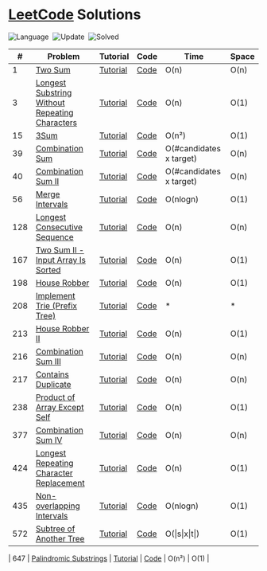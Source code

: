 # [LeetCode](https://leetcode.com/problemset/all/) Solutions

![Language](https://img.shields.io/badge/language-C++-orange.svg)&nbsp; ![Update](https://img.shields.io/badge/update-daily-green.svg)&nbsp; ![Solved](https://img.shields.io/badge/Solved-19%20%2F%20500-ff69b4.svg)&nbsp;

| #   | Problem                                                                                                                         | Tutorial                               | Code                                                                                                                         | Time     | Space |
| --- | ------------------------------------------------------------------------------------------------------------------------------- | -------------------------------------- | ---------------------------------------------------------------------------------------------------------------------------- | -------- | ----- |
| 1   | [Two Sum](https://leetcode.com/problems/two-sum/)                                                                               | [Tutorial](https://yeasin.tech/?p=252) | [Code](https://github.com/yeasinmollik/LeetCode/blob/main/1.%20Two%20Sum/1.cpp)                                              | O(n)     | O(n)  |
| 3   | [Longest Substring Without Repeating Characters](https://leetcode.com/problems/longest-substring-without-repeating-characters/) | [Tutorial](https://yeasin.tech/?p=352) | [Code](https://github.com/yeasinmollik/LeetCode/blob/main/3.%20Longest%20Substring%20Without%20Repeating%20Characters/3.cpp) | O(n)     | O(1)  |
| 15  | [3Sum](https://leetcode.com/problems/3sum/)                                                                                     | [Tutorial](https://yeasin.tech/?p=303) | [Code](https://github.com/yeasinmollik/LeetCode/blob/main/15.%203Sum/15.cpp)                                                 | O(n²)    | O(1)  |
|39 |[Combination Sum](https://leetcode.com/problems/combination-sum/)| [Tutorial](https://yeasin.tech/?p=393)| [Code](https://github.com/yeasinmollik/LeetCode/blob/main/39.%20Combination%20Sum/39.cpp)|O(#candidates  x target) |O(n)|
|40|[Combination Sum II](https://leetcode.com/problems/combination-sum-ii/) | [Tutorial](https://yeasin.tech/?p=434)|[Code](https://github.com/yeasinmollik/LeetCode/blob/main/40.%20Combination%20Sum%20II/40.cpp) | O(#candidates  x target)|O(n)|
| 56  | [Merge Intervals](https://leetcode.com/problems/merge-intervals/)                                                               | [Tutorial](https://yeasin.tech/?p=313) | [Code](https://github.com/yeasinmollik/LeetCode/blob/main/56.%20Merge%20Intervals/56.cpp)                                    | O(nlogn) | O(1)  |
| 128  | [Longest Consecutive Sequence](https://leetcode.com/problems/longest-consecutive-sequence/)                                                               | [Tutorial](https://yeasin.tech/?p=471) | [Code](https://github.com/yeasinmollik/LeetCode/blob/main/128.%20Longest%20Consecutive%20Sequence/128.cpp)                                    | O(n) | O(n)  |
| 167 | [Two Sum II - Input Array Is Sorted](https://leetcode.com/problems/two-sum-ii-input-array-is-sorted/description/)               | [Tutorial](https://yeasin.tech/?p=277) | [Code](https://github.com/yeasinmollik/LeetCode/blob/main/167.%20Two%20Sum%20II%20-%20Input%20Array%20Is%20Sorted/167.cpp)   | O(n)     | O(1)  |
| 198 | [House Robber](https://leetcode.com/problems/house-robber)                                                                      | [Tutorial](https://yeasin.tech/?p=333) | [Code](https://github.com/yeasinmollik/LeetCode/blob/main/198.%20House%20Robber/198.cpp)                                     | O(n)     | O(1)  |
| 208 | [Implement Trie (Prefix Tree)](https://leetcode.com/problems/implement-trie-prefix-tree/)  | [Tutorial](https://yeasin.tech/?p=467) | [Code](https://github.com/yeasinmollik/LeetCode/blob/main/208.%20Implement%20Trie%20(Prefix%20Tree)/208.cpp)| * | * |
|213 |[House Robber II](https://leetcode.com/problems/house-robber-ii/)| [Tutorial](https://yeasin.tech/?p=429)| [Code](https://github.com/yeasinmollik/LeetCode/blob/main/213.%20House%20Robber%20II/213.cpp)|O(n) |O(1)|
|216|[Combination Sum III](https://leetcode.com/problems/combination-sum-iii/) | [Tutorial](https://yeasin.tech/?p=437)|[Code](https://github.com/yeasinmollik/LeetCode/blob/main/216.%20Combination%20Sum%20III/216.cpp) | O(n)|O(n)|
|217|[Contains Duplicate](https://leetcode.com/problems/contains-duplicate/) | [Tutorial](https://yeasin.tech/?p=588)|[Code](https://github.com/yeasinmollik/LeetCode/blob/main/217.%20Contains%20Duplicate/217.cpp) | O(n)|O(n)|
| 238 | [Product of Array Except Self](https://leetcode.com/problems/product-of-array-except-self/)                                     | [Tutorial](https://yeasin.tech/?p=379) | [Code](https://github.com/yeasinmollik/LeetCode/blob/main/238.%20Product%20of%20Array%20Except%20Self/238.cpp)               | O(n)     | O(1)  |
|377|[Combination Sum IV](https://leetcode.com/problems/combination-sum-iv/) | [Tutorial](https://yeasin.tech/?p=446)|[Code](https://github.com/yeasinmollik/LeetCode/blob/main/377.%20Combination%20Sum%20IV/377.cpp) | O(n)|O(n)|
| 424 | [Longest Repeating Character Replacement](https://leetcode.com/problems/longest-repeating-character-replacement/)               | [Tutorial](https://yeasin.tech/?p=371) | [Code](https://github.com/yeasinmollik/LeetCode/blob/main/424.%20Longest%20Repeating%20Character%20Replacement/424.cpp)      | O(n)     | O(1)  |
| 435 | [Non-overlapping Intervals](https://leetcode.com/problems/non-overlapping-intervals/)                                           | [Tutorial](https://yeasin.tech/?p=326) | [Code](https://github.com/yeasinmollik/LeetCode/blob/main/435.%20Non-overlapping%20Intervals/435.cpp)                        | O(nlogn) | O(1)  |
| 572 | [Subtree of Another Tree](https://leetcode.com/problems/subtree-of-another-tree/)                                           | [Tutorial](https://yeasin.tech/?p=610) | [Code](https://github.com/yeasinmollik/LeetCode/blob/main/572.%20Subtree%20of%20Another%20Tree/572.cpp)                        | O(\|s\|x\|t\|) | O(1)  |

| 647 | [Palindromic Substrings](https://leetcode.com/problems/palindromic-substrings/)                                                 | [Tutorial](https://yeasin.tech/?p=386) | [Code](https://github.com/yeasinmollik/LeetCode/blob/main/647.%20Palindromic%20Substrings/647.cpp)                                                                                                                     | O(n²)    | O(1)  |

